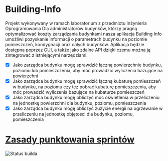 # Building-Info
Projekt wykonywany w ramach laboratorium z przedmiotu Inżynieria Oprogramowania
Dla administratorów budynków, którzy pragną optymalizować koszty zarządzania budynkami nasza aplikacja Building Info umożliwi pozyskanie informacji o parametrach budynku na poziomie pomieszczeń, kondygnacji oraz całych budynków. Aplikacja będzie dostępna poprzez GUI, a także
jako zdalne API dzięki czemu można ją zintegrować z istniejącymi narzędziami.

- [x] Jako zarządca budynku mogę sprawdzić łączną powierzchnie budynku, poziomu lub pomieszczenia, aby móc prowadzić wyliczenia bazujące na powierzchni
- [x] Jako zarządca budynku mogę sprawdzić łączną kubaturę pomieszczeń w budynku, na poziomu czy też pobrać kubaturę pomieszczenia, aby móc prowadzić wyliczenia bazujące na kubaturze pomieszczeń
- [x] Jako zarządca budynku mogę obliczyć moc oświetlenia w przeliczeniu na jednostkę powierzchni dla budynku, poziomu, pomieszczenia 
- [x] Jako zarządca budynku mogę obliczyć zużycie energii na ogrzewanie w przeliczeniu na jednostkę objętości dla budynku, poziomu, pomieszczenia 

# [Zasady punktowania sprintów](https://docs.google.com/spreadsheets/d/e/2PACX-1vSxEKEBzcopOqfu9OHFwQkD2oDQlztfqAW0Tf_IXjElZQyKDUrzl4-oxI78NQEHZaLh1Vorl2RSyEf3/pubhtml)

![Status builda](https://travis-ci.org/emsi-iggy/Building-Info.svg?branch=master)
